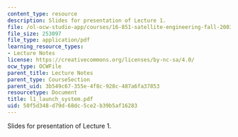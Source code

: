 ```yaml
---
content_type: resource
description: Slides for presentation of Lecture 1.
file: /ol-ocw-studio-app/courses/16-851-satellite-engineering-fall-2003/50f5d348d79d68dc5ce2b39b5af16283_l1_launch_system.pdf
file_size: 253097
file_type: application/pdf
learning_resource_types:
- Lecture Notes
license: https://creativecommons.org/licenses/by-nc-sa/4.0/
ocw_type: OCWFile
parent_title: Lecture Notes
parent_type: CourseSection
parent_uid: 3b549c67-355e-4f8c-928c-487a6fa37853
resourcetype: Document
title: l1_launch_system.pdf
uid: 50f5d348-d79d-68dc-5ce2-b39b5af16283
---
```

Slides for presentation of Lecture 1.